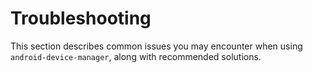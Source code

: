 # Troubleshooting

This section describes common issues you may encounter when using `android-device-manager`, along with recommended solutions.